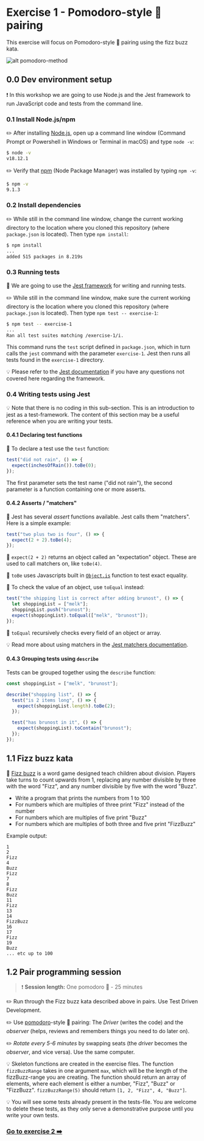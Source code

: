# Exercise 1 - Pomodoro-style :tomato: pairing

This exercise will focus on Pomodoro-style :tomato: pairing using the fizz buzz kata.

![alt pomodoro-method](https://media.hswstatic.com/eyJidWNrZXQiOiJjb250ZW50Lmhzd3N0YXRpYy5jb20iLCJrZXkiOiJnaWZcL3BvbW9kb3JvMy5qcGciLCJlZGl0cyI6eyJyZXNpemUiOnsid2lkdGgiOjgyOH19fQ==)

## 0.0 Dev environment setup

:exclamation: In this workshop we are going to use Node.js and the Jest framework to run JavaScript code and tests from the command line.

### 0.1 Install Node.js/npm

:pencil2: After installing [Node.js](https://nodejs.org), open up a command line window (Command Prompt or Powershell in Windows or Terminal in macOS) and type `node -v`:

```bash
$ node -v
v18.12.1
```

:pencil2: Verify that [npm](http://npmjs.com/) (Node Package Manager) was installed by typing `npm -v`:

```bash
$ npm -v
9.1.3
```

### 0.2 Install dependencies

:pencil2: While still in the command line window, change the current working directory to the location where you cloned this repository (where `package.json` is located). Then type `npm install`:

```bash
$ npm install
...
added 515 packages in 8.219s
```

### 0.3 Running tests

:book: We are going to use the [Jest framework](https://facebook.github.io/jest/) for writing and running tests.

:pencil2: While still in the command line window, make sure the current working directory is the location where you cloned this repository (where `package.json` is located).
Then type `npm test -- exercise-1`:

```bash
$ npm test -- exercise-1
...
Ran all test suites matching /exercise-1/i.
```

This command runs the `test` script defined in `package.json`, which in turn calls the `jest` command with the parameter `exercise-1`. Jest then runs all tests found in the `exercise-1` directory.

:bulb: Please refer to the [Jest documentation](https://facebook.github.io/jest/docs/en/getting-started.html) if you have any questions not covered here regarding the framework.

### 0.4 Writing tests using Jest

:bulb: Note that there is no coding in this sub-section. This is an introduction to jest as a test-framework. The content of this section may be a useful reference when you are writing your tests.

#### 0.4.1 Declaring test functions

:book: To declare a test use the `test` function:

```js
test("did not rain", () => {
  expect(inchesOfRain()).toBe(0);
});
```

The first parameter sets the test name ("did not rain"), the second parameter is a function containing one or more asserts.

#### 0.4.2 Asserts / "matchers"

:book: Jest has several _assert_ functions available. Jest calls them "matchers". Here is a simple example:

```js
test("two plus two is four", () => {
  expect(2 + 2).toBe(4);
});
```

:book: `expect(2 + 2)` returns an object called an "expectation" object. These are used to call matchers on, like `toBe(4)`.

:book: `toBe` uses Javascripts built in [`Object.is`](https://developer.mozilla.org/en-US/docs/Web/JavaScript/Reference/Global_Objects/Object/is) function to test exact equality.

:book: To check the value of an object, use `toEqual` instead:

```js
test("the shipping list is correct after adding brunost", () => {
  let shoppingList = ["melk"];
  shoppingList.push("brunost");
  expect(shoppingList).toEqual(["melk", "brunost"]);
});
```

:book: `toEqual` recursively checks every field of an object or array.

:bulb: Read more about using matchers in the [Jest matchers documentation](https://facebook.github.io/jest/docs/en/using-matchers.html).

#### 0.4.3 Grouping tests using `describe`

Tests can be grouped together using the `describe` function:

```js
const shoppingList = ["melk", "brunost"];

describe("shopping list", () => {
  test("is 2 items long", () => {
    expect(shoppingList.length).toBe(2);
  });

  test("has brunost in it", () => {
    expect(shoppingList).toContain("brunost");
  });
});
```

## 1.1 Fizz buzz kata

:book: [Fizz buzz](https://en.wikipedia.org/wiki/Fizz_buzz) is a word game designed teach children about division. Players take turns to count upwards from 1, replacing any number divisible by three with the word "Fizz", and any number divisible by five with the word "Buzz".

* Write a program that prints the numbers from 1 to 100
* For numbers which are multiples of three print "Fizz" instead of the number
* For numbers which are multiples of five print "Buzz"
* For numbers which are multiples of both three and five print "FizzBuzz"

Example output:

```shell
1
2
Fizz
4
Buzz
Fizz
7
8
Fizz
Buzz
11
Fizz
13
14
FizzBuzz
16
17
Fizz
19
Buzz
... etc up to 100
```

## 1.2 Pair programming session

> :exclamation: **Session length:** One pomodoro :tomato: - 25 minutes

:pencil2: Run through the Fizz buzz kata described above in pairs. Use Test Driven Development.

:pencil2: Use [pomodoro](https://en.wikipedia.org/wiki/Pomodoro_Technique)-style :tomato: pairing: The _Driver_ (writes the code) and the _observer_ (helps, reviews and remembers things you need to do later on).

:pencil2: _Rotate every 5-6 minutes_ by swapping seats (the _driver_ becomes the _observer_, and vice versa). Use the same computer.

:bulb: Skeleton functions are created in the exercise files. The function `fizzBuzzRange` takes in one argument `max`, which will be the length of the fizzBuzz-range you are creating. The function should return an array of elements, where each element is either a number, "Fizz", "Buzz" or "FizzBuzz". 
`fizzBuzzRange(5)` should return `[1, 2, "Fizz", 4, "Buzz"]`.

:bulb: You will see some tests already present in the tests-file. You are welcome to delete these tests, as they only serve a demonstrative purpose until you write your own tests.

### [Go to exercise 2 :arrow_right:](../exercise-2/README.md)
